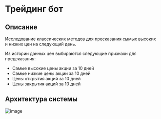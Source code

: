 # Трейдинг бот
## Описание
Исследование классических методов для пресказания сымых высоких и низких цен на следующий день.

Из истории данных цен выбираются следующие признаки для предсказания:
 - Самые высокие цены акции за 10 дней
 - Самые низкие цены акции за 10 дней
 - Цены открытия акций за 10 дней
 - Цены закрытия акций за 10 дней

## Архитектура системы
![image](https://github.com/nikiduki/ts_ml/assets/72929274/8de1b61d-d006-4fc1-b985-ff190452859d)
